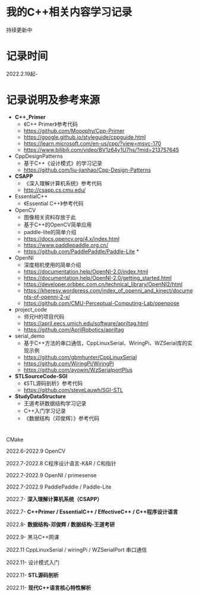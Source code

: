 # 我的C++相关内容学习记录
持续更新中

# 记录时间
2022.2.19起-

# 记录说明及参考来源
* **C++_Primer**
  * 《C++ Primer》参考代码
  * https://github.com/Mooophy/Cpp-Primer
  * https://google.github.io/styleguide/cppguide.html
  * https://learn.microsoft.com/en-us/cpp/?view=msvc-170
  * https://www.bilibili.com/video/BV1z64y1U7hs/?mid=213757645
* CppDesignPatterns
  * 基于C++《设计模式》的学习记录
  * https://github.com/liu-jianhao/Cpp-Design-Patterns
* **CSAPP**
  * 《深入理解计算机系统》参考代码
  * http://csapp.cs.cmu.edu/
* EssentialC++
  * 《Essential C++》参考代码
* OpenCV
  * 图像相关资料存放于此
  * 基于C++的OpenCV简单应用
  * paddle-lite的简单介绍
  * https://docs.opencv.org/4.x/index.html
  * https://www.paddlepaddle.org.cn/
  * https://github.com/PaddlePaddle/Paddle-Lite  * 
* OpenNI
  * 深度相机使用的简单介绍
  * https://documentation.help/OpenNI-2.0/index.html
  * https://documentation.help/OpenNI-2.0/getting_started.html
  * https://developer.orbbec.com.cn/technical_library/OpenNI2/html
  * https://kheresy.wordpress.com/index_of_openni_and_kinect/documents-of-openni-2-x/
  * https://github.com/CMU-Perceptual-Computing-Lab/openpose
* project_code
  * 师兄H的项目代码
  * https://april.eecs.umich.edu/software/apriltag.html
  * https://github.com/AprilRobotics/apriltag
* serial_demo
  * 基于C++方法的串口通信，CppLinuxSerial、WiringPi、WZSerial库的实现示例
  * https://github.com/gbmhunter/CppLinuxSerial
  * https://github.com/WiringPi/WiringPi
  * https://github.com/ayowin/WzSerialportPlus
* **STLSourceCode-SGI**
  * 《STL源码剖析》参考代码
  * https://github.com/steveLauwh/SGI-STL
* **StudyDataStructure**
  * 王道考研数据结构学习记录
  * C++入门学习记录
  * 《数据结构（邓俊辉）》参考代码


# 
CMake

2022.6-2022.9 OpenCV

2022.7-2022.8 C程序设计语言-K&R / C和指针

2022.7-2022.9 OpenNI / primesense

2022.7-2022.9 PaddlePaddle / Paddle-Lite

2022.7- **深入理解计算机系统（CSAPP）**

2022.7- **C++Primer / EssentialC++ / EffectiveC++ / C++程序设计语言**

2022.8- **数据结构-邓俊辉 / 数据结构-王道考研**

2022.9- 黑马C++网课

2022.11 CppLinuxSerial / wiringPi / WZSerialPort 串口通信

2022.11- 设计模式入门

2022.11- **STL源码剖析**

2022.11- **现代C++语言核心特性解析**